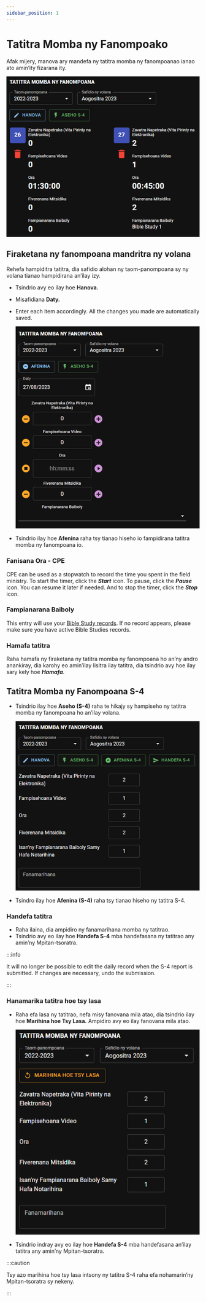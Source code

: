 ```yaml
---
sidebar_position: 1
---
```


# Tatitra Momba ny Fanompoako

Afak mijery, manova ary mandefa ny tatitra momba ny fanompoanao ianao ato amin’ity fizarana ity.

![Tatitra S4 Isan’andro](./cpe_my_reports_2.png)

## Firaketana ny fanompoana mandritra ny volana

Rehefa hampiditra tatitra, dia safidio alohan ny taom-panompoana sy ny volana tianao hampidirana an’ilay izy.

- Tsindrio avy eo ilay hoe **Hanova.**

- Misafidiana **Daty.**

- Enter each item accordingly. All the changes you made are automatically saved.

  ![Fampidirana Tatitra S4 Isan’andro](./cpe_my_reports_1.png)

- Tsindrio ilay hoe **Afenina** raha tsy tianao hiseho io fampidirana tatitra momba ny fanompoana io.

### Fanisana Ora - CPE

CPE can be used as a stopwatch to record the time you spent in the field ministry. To start the timer, click the **_Start_** icon. To pause, click the **_Pause_** icon. You can resume it later if needed. And to stop the timer, click the **_Stop_** icon.

### Fampianarana Baiboly

This entry will use your [Bible Study records](./my_bible_studies). If no record appears, please make sure you have active Bible Studies records.

### Hamafa tatitra

Raha hamafa ny firaketana ny tatitra momba ny fanompoana ho an’ny andro anankiray, dia karohy eo amin’ilay lisitra ilay tatitra, dia tsindrio avy hoe ilay sary kely hoe ***Hamafa***.

## Tatitra Momba ny Fanompoana S-4

- Tsindrio ilay hoe **Aseho (S-4)** raha te hikajy sy hampiseho ny tatitra momba ny fanompoana ho an’ilay volana.

  ![Tatitra S4](./cpe_my_reports_3.png)

- Tsindro ilay hoe **Afenina (S-4)** raha tsy tianao hiseho ny tatitra S-4.

### Handefa tatitra

- Raha ilaina, dia ampidiro ny fanamarihana momba ny tatitrao.
- Tsindrio avy eo ilay hoe **Handefa S-4** mba handefasana ny tatitrao any amin’ny Mpitan-tsoratra.

:::info

It will no longer be possible to edit the daily record when the S-4 report is submitted. If changes are necessary, undo the submission.

:::

### Hanamarika tatitra hoe tsy lasa

- Raha efa lasa ny tatitrao, nefa misy fanovana mila atao, dia tsindrio ilay hoe **Marihina hoe Tsy Lasa.** Ampidiro avy eo ilay fanovana mila atao.

  ![Hamerina Tatitra S4 Nalefa](./cpe_my_reports_4.png)

- Tsindrio indray avy eo ilay hoe **Handefa S-4** mba handefasana an’ilay tatitra any amin’ny Mpitan-tsoratra.

:::caution

Tsy azo marihina hoe tsy lasa intsony ny tatitra S-4 raha efa nohamarin’ny Mpitan-tsoratra sy nekeny.

:::
